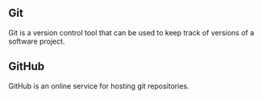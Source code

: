  
## Git



Git is a version control tool that can be used to keep track of versions of a software project.



## GitHub



GitHub is an online service for hosting git repositories.

